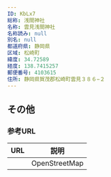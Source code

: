 ```yaml
---
ID: KbLx7
総称: 浅間神社
名称: 雲見浅間神社
名称読み: null
別名: null
都道府県: 静岡県
区域: 松崎町
緯度: 34.72589
経度: 138.7415257
郵便番号: 4103615
住所: 静岡県賀茂郡松崎町雲見３８６−２
---
```


## その他

### 参考URL

| URL | 説明          |
| --- | ------------- |
|     | OpenStreetMap |
